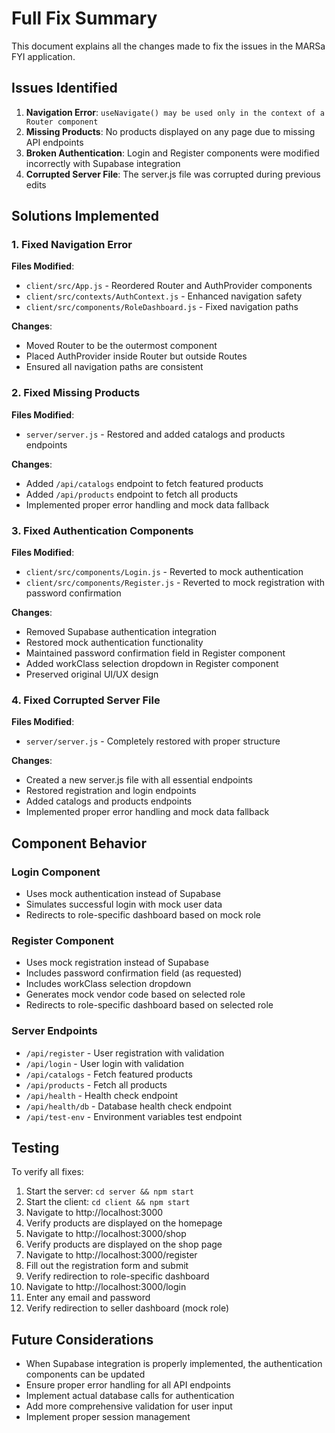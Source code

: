 # Full Fix Summary

This document explains all the changes made to fix the issues in the MARSa FYI application.

## Issues Identified

1. **Navigation Error**: `useNavigate() may be used only in the context of a Router component`
2. **Missing Products**: No products displayed on any page due to missing API endpoints
3. **Broken Authentication**: Login and Register components were modified incorrectly with Supabase integration
4. **Corrupted Server File**: The server.js file was corrupted during previous edits

## Solutions Implemented

### 1. Fixed Navigation Error
**Files Modified**:
- `client/src/App.js` - Reordered Router and AuthProvider components
- `client/src/contexts/AuthContext.js` - Enhanced navigation safety
- `client/src/components/RoleDashboard.js` - Fixed navigation paths

**Changes**:
- Moved Router to be the outermost component
- Placed AuthProvider inside Router but outside Routes
- Ensured all navigation paths are consistent

### 2. Fixed Missing Products
**Files Modified**:
- `server/server.js` - Restored and added catalogs and products endpoints

**Changes**:
- Added `/api/catalogs` endpoint to fetch featured products
- Added `/api/products` endpoint to fetch all products
- Implemented proper error handling and mock data fallback

### 3. Fixed Authentication Components
**Files Modified**:
- `client/src/components/Login.js` - Reverted to mock authentication
- `client/src/components/Register.js` - Reverted to mock registration with password confirmation

**Changes**:
- Removed Supabase authentication integration
- Restored mock authentication functionality
- Maintained password confirmation field in Register component
- Added workClass selection dropdown in Register component
- Preserved original UI/UX design

### 4. Fixed Corrupted Server File
**Files Modified**:
- `server/server.js` - Completely restored with proper structure

**Changes**:
- Created a new server.js file with all essential endpoints
- Restored registration and login endpoints
- Added catalogs and products endpoints
- Implemented proper error handling and mock data fallback

## Component Behavior

### Login Component
- Uses mock authentication instead of Supabase
- Simulates successful login with mock user data
- Redirects to role-specific dashboard based on mock role

### Register Component
- Uses mock registration instead of Supabase
- Includes password confirmation field (as requested)
- Includes workClass selection dropdown
- Generates mock vendor code based on selected role
- Redirects to role-specific dashboard based on selected role

### Server Endpoints
- `/api/register` - User registration with validation
- `/api/login` - User login with validation
- `/api/catalogs` - Fetch featured products
- `/api/products` - Fetch all products
- `/api/health` - Health check endpoint
- `/api/health/db` - Database health check endpoint
- `/api/test-env` - Environment variables test endpoint

## Testing

To verify all fixes:
1. Start the server: `cd server && npm start`
2. Start the client: `cd client && npm start`
3. Navigate to http://localhost:3000
4. Verify products are displayed on the homepage
5. Navigate to http://localhost:3000/shop
6. Verify products are displayed on the shop page
7. Navigate to http://localhost:3000/register
8. Fill out the registration form and submit
9. Verify redirection to role-specific dashboard
10. Navigate to http://localhost:3000/login
11. Enter any email and password
12. Verify redirection to seller dashboard (mock role)

## Future Considerations

- When Supabase integration is properly implemented, the authentication components can be updated
- Ensure proper error handling for all API endpoints
- Implement actual database calls for authentication
- Add more comprehensive validation for user input
- Implement proper session management